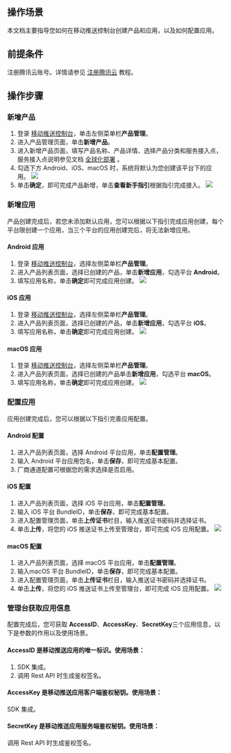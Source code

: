 ## 操作场景

本文档主要指导您如何在移动推送控制台创建产品和应用，以及如何配置应用。

## 前提条件

注册腾讯云账号。详情请参见 [注册腾讯云](https://cloud.tencent.com/document/product/378/17985) 教程。

## 操作步骤

### 新增产品

1. 登录 [移动推送控制台](https://console.cloud.tencent.com/tpns)，单击左侧菜单栏**产品管理**。
2. 进入产品管理页面，单击**新增产品**。
3. 进入新增产品页面，填写产品名称、产品详情、选择产品分类和服务接入点，服务接入点说明参见文档 [全球化部署](https://cloud.tencent.com/document/product/548/41761) 。
4. 勾选下方 Android、iOS、macOS 时，系统将默认为您创建该平台下的应用。
	 ![](https://main.qcloudimg.com/raw/b5de83b4da592e085e90d2ea8370acd4.jpg)
5. 单击**确定**，即可完成产品新增，单击**查看新手指引**根据指引完成接入。
	 ![](https://main.qcloudimg.com/raw/e4f98c5b7a615009ccbff29d0a7fb166.jpg)

### 新增应用

产品创建完成后，若您未添加默认应用，您可以根据以下指引完成应用创建，每个平台限创建一个应用，当三个平台的应用创建完后，将无法新增应用。

#### Android 应用

1. 登录 [移动推送控制台](https://console.cloud.tencent.com/tpns)，选择左侧菜单栏**产品管理**。
2. 进入产品列表页面，选择已创建的产品，单击**新增应用**，勾选平台 **Android**。
3. 填写应用名称，单击**确定**即可完成应用创建。
	 ![](https://main.qcloudimg.com/raw/04ec7ba0f17c184cc8a700c301edba10.jpg)

#### iOS 应用

1. 登录 [移动推送控制台](https://console.cloud.tencent.com/tpns)，选择左侧菜单栏**产品管理**。
2. 进入产品列表页面，选择已创建的产品，单击**新增应用**，勾选平台 **iOS**。
3. 填写应用名称，单击**确定**即可完成应用创建。
	 ![](https://main.qcloudimg.com/raw/79388a4f6dbc6c55be7ad37d1b9674ac.jpg)

#### macOS 应用

1. 登录 [移动推送控制台](https://console.cloud.tencent.com/tpns)，选择左侧菜单栏**产品管理**。
2. 进入产品列表页面，选择已创建的产品单击**新增应用**，勾选平台 **macOS**。
3. 填写应用名称，单击**确定**即可完成应用创建。
	 ![](https://main.qcloudimg.com/raw/e041b6b23987cbb1ccf4d1a7f3fcef91.jpg)

### 配置应用

应用创建完成后，您可以根据以下指引完善应用配置。

#### Android 配置

1. 进入产品列表页面，选择 Android 平台应用，单击**配置管理**。
2. 输入 Android 平台应用包名，单击**保存**，即可完成基本配置。
3. 厂商通道配置可根据您的需求选择是否启用。

#### iOS 配置

1. 进入产品列表页面，选择 iOS 平台应用，单击**配置管理**。
2. 输入 iOS 平台 BundleID，单击**保存**，即可完成基本配置。
3. 进入配置管理页面，单击**上传证书**栏目，输入推送证书密码并选择证书。
4. 单击**上传**，将您的 iOS 推送证书上传至管理台，即可完成 iOS 应用配置。
	 ![](https://main.qcloudimg.com/raw/753b994fe6f8a5ee59724469967b0258.jpg)

#### macOS 配置

1. 进入产品列表页面，选择 macOS 平台应用，单击**配置管理**。
2. 输入macOS 平台 BundleID，单击**保存**，即可完成基本配置。
3. 进入配置管理页面，单击**上传证书**栏目，输入推送证书密码并选择证书。
4. 单击**上传**，将您的 iOS 推送证书上传至管理台，即可完成 iOS 应用配置。
	 ![](https://main.qcloudimg.com/raw/753b994fe6f8a5ee59724469967b0258.jpg)
	 
### 管理台获取应用信息

配置完成后，您可获取 **AccessID**、**AccessKey**、**SecretKey**三个应用信息，以下是参数的作用以及使用场景。

#### AccessID 是移动推送应用的唯一标识。使用场景：
1. SDK 集成。
2. 调用 Rest API 时生成鉴权签名。
 	
#### AccessKey 是移动推送应用客户端鉴权秘钥。使用场景：
SDK 集成。

#### SecretKey 是移动推送应用服务端鉴权秘钥。使用场景：
调用 Rest API 时生成鉴权签名。


